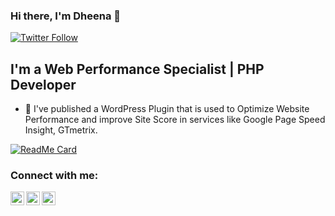 ### Hi there, I'm Dheena 👋
[![Twitter Follow](https://img.shields.io/twitter/follow/amigodheena?color=1DA1F2&logo=twitter&style=for-the-badge)](https://twitter.com/intent/follow?original_referer=https%3A%2F%2Fgithub.com%2AmigoDheena&screen_name=Amigodheena)

## I'm a Web Performance Specialist | PHP Developer

- 🚀 I've published a WordPress Plugin that is used to Optimize Website Performance and improve Site Score in services like Google Page Speed Insight, GTmetrix.

[![ReadMe Card](https://github-readme-stats.vercel.app/api/pin/?username=We-Too-IT&repo=Amigo-Performance&theme=light)](https://github.com/We-Too-IT/Amigo-Performance)


### Connect with me:

[<img align="left" alt="AmigoDheena | Twitter" width="22px" src="https://img.icons8.com/ios-filled/50/0366d6/twitter-circled.png" />][twitter]
[<img align="left" alt="AmigoDheena | Facebook" width="22px" src="https://img.icons8.com/android/24/0366d6/facebook-new.png" />][facebook]
[<img align="left" alt="AmigoDheena | Linkedin" width="22px" src="https://img.icons8.com/ios-filled/50/0366d6/linkedin-circled.png" />][linkedin]

<br />

<!-- ![Amigo Dheena's github stats](https://github-readme-stats.vercel.app/api?username=AmigoDheena&show_icons=true&theme=light) -->



[twitter]: https://twitter.com/amigodheena
[facebook]: https://www.facebook.com/amigodheena
[linkedin]: https://linkedin.com/in/amigodheena
